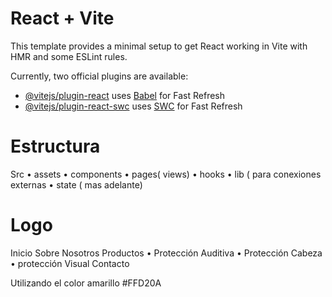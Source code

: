 # React + Vite

This template provides a minimal setup to get React working in Vite with HMR and some ESLint rules.

Currently, two official plugins are available:

- [@vitejs/plugin-react](https://github.com/vitejs/vite-plugin-react/blob/main/packages/plugin-react/README.md) uses [Babel](https://babeljs.io/) for Fast Refresh
- [@vitejs/plugin-react-swc](https://github.com/vitejs/vite-plugin-react-swc) uses [SWC](https://swc.rs/) for Fast Refresh


# Estructura

Src
•	assets
•	components 
•	pages( views)
•	hooks
•	lib ( para conexiones externas
•	state ( mas adelante)


# Logo
Inicio
Sobre Nosotros
Productos 
•	Protección Auditiva
•	Protección Cabeza
•	protección Visual
Contacto


Utilizando el color amarillo #FFD20A
